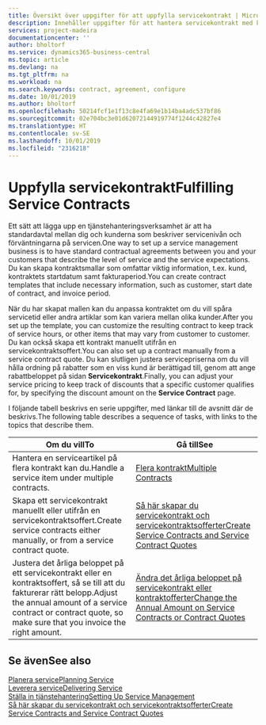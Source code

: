 ```yaml
---
title: Översikt över uppgifter för att uppfylla servicekontrakt | Microsoft Docs
description: Innehåller uppgifter för att hantera servicekontrakt med kunder.
services: project-madeira
documentationcenter: ''
author: bholtorf
ms.service: dynamics365-business-central
ms.topic: article
ms.devlang: na
ms.tgt_pltfrm: na
ms.workload: na
ms.search.keywords: contract, agreement, configure
ms.date: 10/01/2019
ms.author: bholtorf
ms.openlocfilehash: 50214fcf1e1f13c8e4fa69e1b14ba4adc537bf86
ms.sourcegitcommit: 02e704bc3e01d62072144919774f1244c42827e4
ms.translationtype: HT
ms.contentlocale: sv-SE
ms.lasthandoff: 10/01/2019
ms.locfileid: "2316218"
---
```

# <a name="fulfilling-service-contracts"></a><span data-ttu-id="b1e12-103">Uppfylla servicekontrakt</span><span class="sxs-lookup"><span data-stu-id="b1e12-103">Fulfilling Service Contracts</span></span> 
<span data-ttu-id="b1e12-104">Ett sätt att lägga upp en tjänstehanteringsverksamhet är att ha standardavtal mellan dig och kunderna som beskriver servicenivån och förväntningarna på servicen.</span><span class="sxs-lookup"><span data-stu-id="b1e12-104">One way to set up a service management business is to have standard contractual agreements between you and your customers that describe the level of service and the service expectations.</span></span> <span data-ttu-id="b1e12-105">Du kan skapa kontraktsmallar som omfattar viktig information, t.ex. kund, kontraktets startdatum samt fakturaperiod.</span><span class="sxs-lookup"><span data-stu-id="b1e12-105">You can create contract templates that include necessary information, such as customer, start date of contract, and invoice period.</span></span>  
  
<span data-ttu-id="b1e12-106">När du har skapat mallen kan du anpassa kontraktet om du vill spåra servicetid eller andra artiklar som kan variera mellan olika kunder.</span><span class="sxs-lookup"><span data-stu-id="b1e12-106">After you set up the template, you can customize the resulting contract to keep track of service hours, or other items that may vary from customer to customer.</span></span> <span data-ttu-id="b1e12-107">Du kan också skapa ett kontrakt manuellt utifrån en servicekontraktsoffert.</span><span class="sxs-lookup"><span data-stu-id="b1e12-107">You can also set up a contract manually from a service contract quote.</span></span> <span data-ttu-id="b1e12-108">Du kan slutligen justera servicepriserna om du vill hålla ordning på rabatter som en viss kund är berättigad till, genom att ange rabattbeloppet på sidan **Servicekontrakt**.</span><span class="sxs-lookup"><span data-stu-id="b1e12-108">Finally, you can adjust your service pricing to keep track of discounts that a specific customer qualifies for, by specifying the discount amount on the **Service Contract** page.</span></span>  

<span data-ttu-id="b1e12-109">I följande tabell beskrivs en serie uppgifter, med länkar till de avsnitt där de beskrivs.</span><span class="sxs-lookup"><span data-stu-id="b1e12-109">The following table describes a sequence of tasks, with links to the topics that describe them.</span></span>   
  
|<span data-ttu-id="b1e12-110">**Om du vill**</span><span class="sxs-lookup"><span data-stu-id="b1e12-110">**To**</span></span>|<span data-ttu-id="b1e12-111">**Gå till**</span><span class="sxs-lookup"><span data-stu-id="b1e12-111">**See**</span></span>|  
|------------|-------------|  
|<span data-ttu-id="b1e12-112">Hantera en serviceartikel på flera kontrakt kan du.</span><span class="sxs-lookup"><span data-stu-id="b1e12-112">Handle a service item under multiple contracts.</span></span> | [<span data-ttu-id="b1e12-113">Flera kontrakt</span><span class="sxs-lookup"><span data-stu-id="b1e12-113">Multiple Contracts</span></span>](service-multiple-contracts.md)|  
|<span data-ttu-id="b1e12-114">Skapa ett servicekontrakt manuellt eller utifrån en servicekontraktsoffert.</span><span class="sxs-lookup"><span data-stu-id="b1e12-114">Create service contracts either manually, or from a service contract quote.</span></span>| [<span data-ttu-id="b1e12-115">Så här skapar du servicekontrakt och servicekontraktsofferter</span><span class="sxs-lookup"><span data-stu-id="b1e12-115">Create Service Contracts and Service Contract Quotes</span></span>](service-how-to-create-service-contracts-and-service-contract-quotes.md)|
|<span data-ttu-id="b1e12-116">Justera det årliga beloppet på ett servicekontrakt eller en kontraktsoffert, så se till att du fakturerar rätt belopp.</span><span class="sxs-lookup"><span data-stu-id="b1e12-116">Adjust the annual amount of a service contract or contract quote, so make sure that you invoice the right amount.</span></span>|[<span data-ttu-id="b1e12-117">Ändra det årliga beloppet på servicekontrakt eller kontraktofferter</span><span class="sxs-lookup"><span data-stu-id="b1e12-117">Change the Annual Amount on Service Contracts or Contract Quotes</span></span>](service-how-to-change-the-annual-amount-on-service-contracts-or-contract-quotes.md)|

## <a name="see-also"></a><span data-ttu-id="b1e12-118">Se även</span><span class="sxs-lookup"><span data-stu-id="b1e12-118">See also</span></span>
[<span data-ttu-id="b1e12-119">Planera service</span><span class="sxs-lookup"><span data-stu-id="b1e12-119">Planning Service</span></span>](service-plan-service.md)  
[<span data-ttu-id="b1e12-120">Leverera service</span><span class="sxs-lookup"><span data-stu-id="b1e12-120">Delivering Service</span></span>](service-deliver-service.md)  
[<span data-ttu-id="b1e12-121">Ställa in tjänstehantering</span><span class="sxs-lookup"><span data-stu-id="b1e12-121">Setting Up Service Management</span></span>](service-setup-service.md)  
[<span data-ttu-id="b1e12-122">Så här skapar du servicekontrakt och servicekontraktsofferter</span><span class="sxs-lookup"><span data-stu-id="b1e12-122">Create Service Contracts and Service Contract Quotes</span></span>](service-how-to-create-service-contracts-and-service-contract-quotes.md)  
